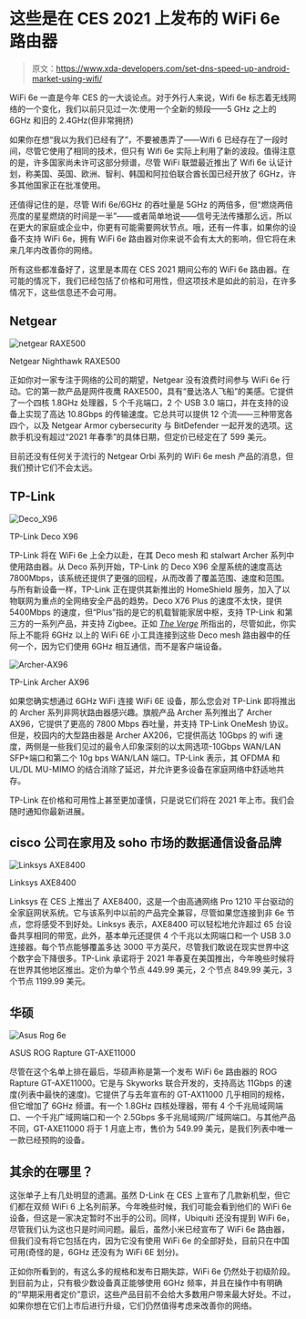 # 这些是在 CES 2021 上发布的 WiFi 6e 路由器

> 原文：<https://www.xda-developers.com/set-dns-speed-up-android-market-using-wifi/>

WiFi 6e 一直是今年 CES 的一大谈论点。对于外行人来说，Wifi 6e 标志着无线网络的一个变化，我们以前只见过一次:使用一个全新的频段——5 GHz 之上的 6GHz 和旧的 2.4GHz(但非常拥挤)

如果你在想“我以为我们已经有了”，不要被愚弄了——Wifi 6 已经存在了一段时间，尽管它使用了相同的技术，但只有 Wifi 6e 实际上利用了新的波段。值得注意的是，许多国家尚未许可这部分频谱，尽管 WiFi 联盟最近推出了 Wifi 6e 认证计划，称美国、英国、欧洲、智利、韩国和阿拉伯联合酋长国已经开放了 6GHz，许多其他国家正在批准使用。

还值得记住的是，尽管 Wifi 6e/6GHz 的吞吐量是 5GHz 的两倍多，但“燃烧两倍亮度的星星燃烧的时间是一半”——或者简单地说——信号无法传播那么远，所以在更大的家庭或企业中，你更有可能需要网状节点。哦，还有一件事，如果你的设备不支持 WiFi 6e，拥有 WiFi 6e 路由器对你来说不会有太大的影响，但它将在未来几年内改善你的网络。

所有这些都准备好了，这里是本周在 CES 2021 期间公布的 WiFi 6e 路由器。在可能的情况下，我们已经包括了价格和可用性，但这项技术是如此的前沿，在许多情况下，这些信息还不会可用。

## Netgear

 <picture>![netgear RAXE500](img/ab0a90257db053bb7a6b82966aca4a6c.png)</picture> 

Netgear Nighthawk RAXE500

正如你对一家专注于网络的公司的期望，Netgear 没有浪费时间参与 WiFi 6e 行动。它的第一款产品是网件夜鹰 RAXE500，具有“曼达洛人飞船”的美感。它提供了一个四核 1.8GHz 处理器，5 个千兆端口，2 个 USB 3.0 端口，并在支持的设备上实现了高达 10.8Gbps 的传输速度。它总共可以提供 12 个流——三种带宽各四个，以及 Netgear Armor cybersecurity 与 BitDefender 一起开发的选项。这款手机没有超过“2021 年春季”的具体日期，但定价已经定在了 599 美元。

目前还没有任何关于流行的 Netgear Orbi 系列的 WiFi 6e mesh 产品的消息，但我们预计它们不会太远。

## TP-Link

 <picture>![Deco_X96](img/3d0a1748c46b9e6f7ce6279186876207.png)</picture> 

TP-Link Deco X96

TP-Link 将在 WiFi 6e 上全力以赴，在其 Deco mesh 和 stalwart Archer 系列中使用路由器。从 Deco 系列开始，TP-Link 的 Deco X96 全屋系统的速度高达 7800Mbps，该系统还提供了更强的回程，从而改善了覆盖范围、速度和范围。与所有新设备一样，TP-Link 正在提供其新推出的 HomeShield 服务，加入了以物联网为重点的全网络安全产品的趋势。Deco X76 Plus 的速度不太快，提供 5400Mbps 的速度，但“Plus”指的是它的机载智能家居中枢，支持 TP-Link 和第三方的一系列产品，并支持 Zigbee。正如 [*The Verge*](https://www.theverge.com/2021/1/11/22213115/tp-link-wifi-6e-first-routers-mesh-smart-speaker) 所指出的，尽管如此，你实际上不能将 6GHz 以上的 WiFi 6E 小工具连接到这些 Deco mesh 路由器中的任何一个，因为它们使用 6GHz 相互通信，而不是客户端设备。

 <picture>![Archer-AX96](img/119eabe8624235a9ad74c622c5d37386.png)</picture> 

TP-Link Archer AX96

如果您确实想通过 6GHz WiFi 连接 WiFi 6E 设备，那么您会对 TP-Link 即将推出的 Archer 系列非网状路由器感兴趣。旗舰产品 Archer 系列推出了 Archer AX96，它提供了更高的 7800 Mbps 吞吐量，并支持 TP-Link OneMesh 协议。但是，校园内的大型路由器是 Archer AX206，它提供高达 10Gbps 的 wifi 速度，两侧是一些我们见过的最令人印象深刻的以太网选项-10Gbps WAN/LAN SFP+端口和第二个 10g bps WAN/LAN 端口。TP-Link 表示，其 OFDMA 和 UL/DL MU-MIMO 的结合消除了延迟，并允许更多设备在家庭网络中舒适地共存。

TP-Link 在价格和可用性上甚至更加谨慎，只是说它们将在 2021 年上市。我们会随时通知你最新进展。

## cisco 公司在家用及 soho 市场的数据通信设备品牌

 <picture>![Linksys AXE8400](img/cf9b842a3000af590799f65a0747a2c7.png)</picture> 

Linksys AXE8400

Linksys 在 CES 上推出了 AXE8400，这是一个由高通网络 Pro 1210 平台驱动的全家庭网状系统。它与该系列中以前的产品完全兼容，尽管如果您连接到非 6e 节点，您将感受不到好处。Linksys 表示，AXE8400 可以轻松地允许超过 65 台设备共享相同的带宽，此外，基本单元还提供 4 个千兆以太网端口和一个 USB 3.0 连接器。每个节点能够覆盖多达 3000 平方英尺，尽管我们敢说在现实世界中这个数字会下降很多。TP-Link 承诺将于 2021 年春夏在美国推出，今年晚些时候将在世界其他地区推出。定价为单个节点 449.99 美元，2 个节点 849.99 美元，3 个节点 1199.99 美元。

## 华硕

 <picture>![Asus Rog 6e](img/ad67e410c8f569e10f597c80e539dc10.png)</picture> 

ASUS ROG Rapture GT-AXE11000

尽管在这个名单上排在最后，华硕声称是第一个发布 WiFi 6e 路由器的 ROG Rapture GT-AXE11000。它是与 Skyworks 联合开发的，支持高达 11Gbps 的速度(列表中最快的速度)。它提供了与去年宣布的 GT-AX11000 几乎相同的规格，但它增加了 6GHz 频谱。有一个 1.8GHz 四核处理器，带有 4 个千兆局域网端口、一个千兆广域网端口和一个 2.5Gbps 多千兆局域网/广域网端口。与其他产品不同，GT-AXE11000 将于 1 月底上市，售价为 549.99 美元，是我们列表中唯一一款已经预购的设备。

## 其余的在哪里？

这张单子上有几处明显的遗漏。虽然 D-Link 在 CES 上宣布了几款新机型，但它们都在双频 WiFi 6 上名列前茅。今年晚些时候，我们可能会看到他们的 WiFi 6e 设备，但这是一家决定暂时不出手的公司。同样，Ubiquiti 还没有提到 WiFi 6e，尽管我们认为这也只是时间问题。最后，虽然小米已经宣布了 WiFi 6e 路由器，但我们没有将它包括在内，因为它没有使用 WiFi 6e 的全部好处，目前只在中国可用(奇怪的是，6GHz 还没有为 WiFi 6E 划分)。

正如你所看到的，有这么多的规格和发布日期失踪，WiFi 6e 仍然处于初级阶段。到目前为止，只有极少数设备真正能够使用 6GHz 频率，并且在操作中有明确的“早期采用者定价”意识，这些产品目前不会给大多数用户带来最大好处。不过，如果你想在它们上市后进行升级，它们仍然值得考虑来改善你的网络。